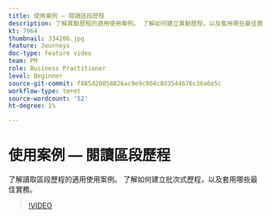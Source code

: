 ```yaml
---
title: 使用案例 — 閱讀區段歷程
description: 了解異動歷程的適用使用案例。 了解如何建立異動歷程，以及套用哪些最佳實務。
kt: 7964
thumbnail: 334206.jpg
feature: Journeys
doc-type: feature video
team: PM
role: Business Practitioner
level: Beginner
source-git-commit: f885d20058826ac9e9c004c8d3544676c36a6e5c
workflow-type: tm+mt
source-wordcount: '52'
ht-degree: 1%

---
```



# 使用案例 — 閱讀區段歷程

了解讀取區段歷程的適用使用案例。 了解如何建立批次式歷程，以及套用哪些最佳實務。

>[!VIDEO](https://video.tv.adobe.com/v/334206?quality=12)
